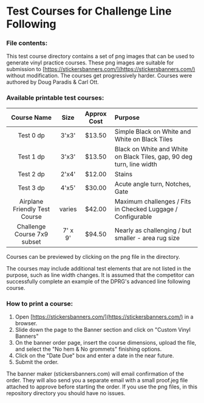 # Test Courses for Challenge Line Following 

### File contents:
This test course directory contains a set of png images that can be used to generate vinyl practice courses. These png images are suitable for submission to [https://stickersbanners.com/](https://stickersbanners.com/) without modification. The courses get progressively harder. Courses were authored by Doug Paradis & Carl Ott.

### Available printable test courses:
|Course Name  | Size |Approx Cost| Purpose|
| :-------------: | :-------------: | :-------------: | :------------- |
| Test 0 dp  | 3'x3'  | $13.50  | Simple Black on White and White on Black Tiles |
| Test 1 dp  | 3'x3'  | $13.50  | Black on White and White on Black Tiles, gap, 90 deg turn, line width |
| Test 2 dp  | 2'x4'  | $12.00  | Stains |
| Test 3 dp  | 4'x5'  | $30.00  | Acute angle turn, Notches, Gate |
| Airplane Friendly Test Course  | varies | $42.00  | Maximum challenges / Fits in Checked Luggage / Configurable |
| Challenge Course 7x9 subset  | 7' x 9'  | $94.50  | Nearly as challenging / but smaller - area rug size |

Courses can be previewed by clicking on the png file in the directory.

The courses may include additional test elements that are not listed in the purpose, such as line width changes. It is assumed that the competitor can successfully complete an example of the DPRG's advanced line following course.

### How to print a course:
1. Open [https://stickersbanners.com/](https://stickersbanners.com/) in a browser. 
2. Slide down the page to the Banner section and click on "Custom Vinyl Banners"
3. On the banner order page, insert the course dimensions, upload the file, and select the "No hem  & No grommets" finishing options.
4. Click on the "Date Due" box and enter a date in the near future.
5. Submit the order.

The banner maker (stickersbanners.com) will email confirmation of the order. They will also send you a separate email with a small proof.jeg file attached to approve before starting the order. If you use the png files, in this repository directory you should have no issues. 
